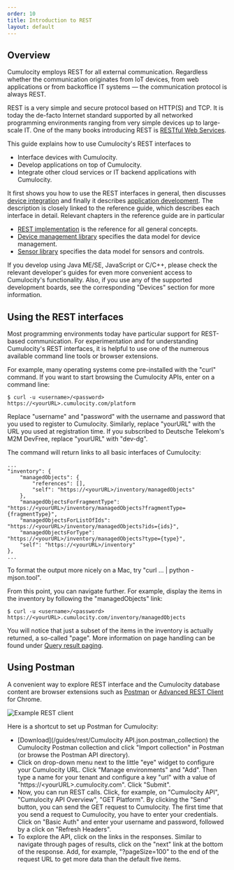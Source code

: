 ```yaml
---
order: 10
title: Introduction to REST
layout: default
---
```

## Overview

Cumulocity employs REST for all external communication. Regardless whether the communication originates from IoT devices, from web applications or from backoffice IT systems — the communication protocol is always REST.

REST is a very simple and secure protocol based on HTTP(S) and TCP. It is today the de-facto Internet standard supported by all networked programming environments ranging from very simple devices up to large-scale IT. One of the many books introducing REST is [RESTful Web Services](http://oreilly.com/catalog/9780596529260).

This guide explains how to use Cumulocity's REST interfaces to

-   Interface devices with Cumulocity.
-   Develop applications on top of Cumulocity.
-   Integrate other cloud services or IT backend applications with Cumulocity.

It first shows you how to use the REST interfaces in general, then discusses [device integration](/guides/rest/device-integration) and finally it describes [application development](/guides/rest/application-development). The description is closely linked to the reference guide, which describes each interface in detail. Relevant chapters in the reference guide are in particular

-   [REST implementation](/guides/reference/rest-implementation) is the reference for all general concepts.
-   [Device management library](/guides/reference/device-management) specifies the data model for device management.
-   [Sensor library](/guides/reference/sensor-library) specifies the data model for sensors and controls.

If you develop using Java ME/SE, JavaScript or C/C++, please check the relevant developer's guides for even more convenient access to Cumulocity's functionality. Also, if you use any of the supported development boards, see the corresponding "Devices" section for more information.

## Using the REST interfaces

Most programming environments today have particular support for REST-based communication. For experimentation and for understanding Cumulocity's REST interfaces, it is helpful to use one of the numerous available command line tools or browser extensions.

For example, many operating systems come pre-installed with the "curl" command. If you want to start browsing the Cumulocity APIs, enter on a command line:

	$ curl -u <username>/<password> https://<yourURL>.cumulocity.com/platform

Replace "username" and "password" with the username and password that you used to register to Cumulocity. Similarly, replace "yourURL" with the URL you used at registration time. If you subscribed to Deutsche Telekom's M2M DevFree, replace "yourURL" with "dev-dg". 

The command will return links to all basic interfaces of Cumulocity:

	...
    "inventory": {
        "managedObjects": {
            "references": [], 
            "self": "https://<yourURL>/inventory/managedObjects"
        }, 
        "managedObjectsForFragmentType": "https://<yourURL>/inventory/managedObjects?fragmentType={fragmentType}", 
        "managedObjectsForListOfIds": "https://<yourURL>/inventory/managedObjects?ids={ids}", 
        "managedObjectsForType": "https://<yourURL>/inventory/managedObjects?type={type}", 
        "self": "https://<yourURL>/inventory"
    },
    ...

To format the output more nicely on a Mac, try "curl ... | python -mjson.tool".

From this point, you can navigate further. For example, display the items in the inventory by following the "managedObjects" link:

    $ curl -u <username>/<password> https://<yourURL>.cumulocity.com/inventory/managedObjects

You will notice that just a subset of the items in the inventory is actually returned, a so-called "page". More information on page handling can be found under [Query result paging](/guides/reference/rest-implementation#paging).

## Using Postman

A convenient way to explore REST interface and the Cumulocity database content are browser extensions such as  [Postman](https://chrome.google.com/webstore/detail/postman-rest-client-packa/fhbjgbiflinjbdggehcddcbncdddomop?utm_source=chrome-ntp-launcher) or [Advanced REST Client](https://chrome.google.com/webstore/detail/advanced-rest-client/hgmloofddffdnphfgcellkdfbfbjeloo) for Chrome.

![Example REST client](/guides/rest/postman.png)

Here is a shortcut to set up Postman for Cumulocity:

* [Download](/guides/rest/Cumulocity API.json.postman_collection) the Cumulocity Postman collection and click "Import collection" in Postman (or browse the Postman API directory).
* Click on drop-down menu next to the little "eye" widget to configure your Cumulocity URL. Click "Manage environments" and "Add". Then type a name for your tenant and configure a key "url" with a value of "https://&lt;yourURL&gt;.cumulocity.com". Click "Submit".
*  Now, you can run REST calls. Click, for example, on "Cumulocity API", "Cumulocity API Overview", "GET Platform". By clicking the "Send" button, you can send the GET request to Cumulocity. The first time that you send a request to Cumulocity, you have to enter your credentials. Click on "Basic Auth" and enter your username and password, followed by a click on "Refresh Headers".
* To explore the API, click on the links in the responses. Similar to navigate through pages of results, click on the "next" link at the bottom of the response. Add, for example, "?pageSize=100" to the end of the request URL to get more data than the default five items.

